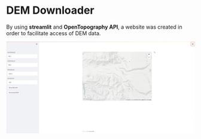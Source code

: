 # DEM Downloader

By using **streamlit** and **OpenTopography API**, a website was created in order to facilitate access of DEM data.


![alt text](https://github.com/gokceyagmurbudak/DEM_downloader/blob/main/ss.JPG)
